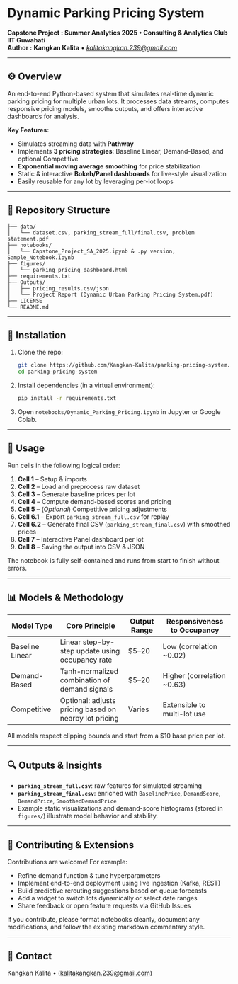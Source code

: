 # Dynamic Parking Pricing System

**Capstone Project : Summer Analytics 2025 • Consulting & Analytics Club IIT Guwahati**  
**Author :** **Kangkan Kalita** • *kalitakangkan.239@gmail.com*

---

## ⚙️ Overview

An end-to-end Python-based system that simulates real-time dynamic parking pricing for multiple urban lots. It processes data streams, computes responsive pricing models, smooths outputs, and offers interactive dashboards for analysis.

**Key Features:**
- Simulates streaming data with **Pathway**
- Implements **3 pricing strategies**: Baseline Linear, Demand-Based, and optional Competitive
- **Exponential moving average smoothing** for price stabilization  
- Static & interactive **Bokeh/Panel dashboards** for live-style visualization
- Easily reusable for any lot by leveraging per-lot loops

---

## 📁 Repository Structure

```text
├── data/
│   └── dataset.csv, parking_stream_full/final.csv, problem statement.pdf
├── notebooks/
│   └── Capstone_Project_SA_2025.ipynb & .py version, Sample_Notebook.ipynb
├── figures/
│   └── parking_pricing_dashboard.html
├── requirements.txt
├── Outputs/
│   ├── pricing_results.csv/json 
│   └── Project Report (Dynamic Urban Parking Pricing System.pdf)
├── LICENSE
└── README.md

````

---

## 🚀 Installation

1. Clone the repo:
   ```bash
   git clone https://github.com/Kangkan-Kalita/parking-pricing-system.git
   cd parking-pricing-system


2. Install dependencies (in a virtual environment):

   ```bash
   pip install -r requirements.txt
   ```
3. Open `notebooks/Dynamic_Parking_Pricing.ipynb` in Jupyter or Google Colab.

---

## 🧪 Usage

Run cells in the following logical order:

1. **Cell 1** – Setup & imports
2. **Cell 2** – Load and preprocess raw dataset
3. **Cell 3** – Generate baseline prices per lot
4. **Cell 4** – Compute demand-based scores and pricing
5. **Cell 5** – (*Optional*) Competitive pricing adjustments
6. **Cell 6.1** – Export `parking_stream_full.csv` for replay
7. **Cell 6.2** – Generate final CSV (`parking_stream_final.csv`) with smoothed prices
8. **Cell 7** – Interactive Panel dashboard per lot
9. **Cell 8** – Saving the output into CSV & JSON

The notebook is fully self-contained and runs from start to finish without errors.

---

## 📊 Models & Methodology

| Model Type      | Core Principle                                        | Output Range | Responsiveness to Occupancy |
| --------------- | ----------------------------------------------------- | ------------ | --------------------------- |
| Baseline Linear | Linear step-by-step update using occupancy rate       | \$5–20       | Low (correlation \~0.02)    |
| Demand-Based    | Tanh-normalized combination of demand signals         | \$5–20       | Higher (correlation \~0.63) |
| Competitive     | Optional: adjusts pricing based on nearby lot pricing | Varies       | Extensible to multi-lot use |

All models respect clipping bounds and start from a \$10 base price per lot.

---

## 🔍 Outputs & Insights

* **`parking_stream_full.csv`**: raw features for simulated streaming
* **`parking_stream_final.csv`**: enriched with `BaselinePrice`, `DemandScore`, `DemandPrice`, `SmoothedDemandPrice`
* Example static visualizations and demand-score histograms (stored in `figures/`) illustrate model behavior and stability.

---

## 🧾 Contributing & Extensions

Contributions are welcome! For example:

* Refine demand function & tune hyperparameters
* Implement end-to-end deployment using live ingestion (Kafka, REST)
* Build predictive rerouting suggestions based on queue forecasts
* Add a widget to switch lots dynamically or select date ranges
* Share feedback or open feature requests via GitHub Issues

If you contribute, please format notebooks cleanly, document any modifications, and follow the existing markdown commentary style.

---

## 📧 Contact

Kangkan Kalita • (kalitakangkan.239@gmail.com)
